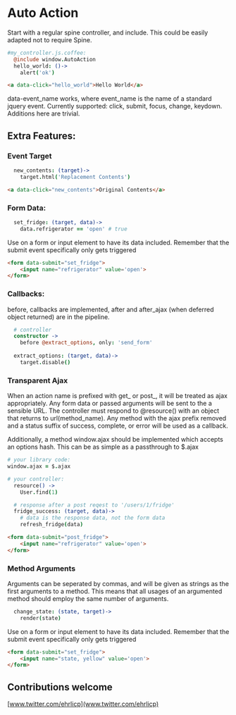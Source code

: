 # Auto Action

Start with a regular spine controller, and include.  This could be easily adapted not to require Spine.

```coffeescript
#my_controller.js.coffee:
  @include window.AutoAction
  hello_world: ()->
    alert('ok')
```

```html
<a data-click="hello_world">Hello World</a>
````

data-event_name works, where event_name is the name of a standard jquery event.  Currently supported: click, submit, focus, change, keydown.  Additions here are trivial.


## Extra Features:

### Event Target

```coffeescript
  new_contents: (target)->
    target.html('Replacement Contents')
```

```html
<a data-click="new_contents">Original Contents</a>
````

### Form Data:

```coffeescript
  set_fridge: (target, data)->
    data.refrigerator == 'open' # true
```

Use on a form or input element to have its data included.  Remember that the submit event specifically only gets triggered

```html
<form data-submit="set_fridge">
	<input name="refrigerator" value='open'>
</form>
```

### Callbacks:

before, callbacks are implemented, after and after_ajax (when deferred object returned) are in the pipeline.

```coffeescript
  # controller
  constructor ->
    before @extract_options, only: 'send_form'
  
  extract_options: (target, data)->
    target.disable()
```

### Transparent Ajax

When an action name is prefixed with get_ or post_, it will be treated as ajax appropriately.  Any form data or passed arguments will be sent to the a sensible URL.  The controller must respond to @resource() with an object that returns to url(method_name).  Any method with the ajax prefix removed and a status suffix of success, complete, or error will be used as a callback.

Additionally, a method window.ajax should be implemented which accepts an options hash.  This can be as simple as a passthrough to $.ajax

```coffeescript
# your library code:
window.ajax = $.ajax

# your controller:
  resource() ->
    User.find(1)

  # response after a post reqest to '/users/1/fridge'
  fridge_success: (target, data)->
    # data is the response data, not the form data
    refresh_fridge(data)
```

```html
<form data-submit="post_fridge">
	<input name="refrigerator" value='open'>
</form>
```

### Method Arguments 

Arguments can be seperated by commas, and will be given as strings as the first arguments to a method.  This means that all usages of an argumented method should employ the same number of arguments.

```coffeescript
  change_state: (state, target)->
    render(state)
```

Use on a form or input element to have its data included.  Remember that the submit event specifically only gets triggered

```html
<form data-submit="set_fridge">
	<input name="state, yellow" value='open'>
</form>
```

## Contributions welcome
[www.twitter.com/ehrlicp](www.twitter.com/ehrlicp)